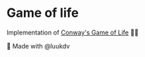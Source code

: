 # Game of life

Implementation of [Conway's Game of Life](https://en.wikipedia.org/wiki/Conway%27s_Game_of_Life) 🤹‍♂️

👬 Made with @luukdv
